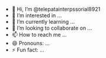 - 👋 Hi, I’m @telepatainterpssorial8921
- 👀 I’m interested in ...
- 🌱 I’m currently learning ...
- 💞️ I’m looking to collaborate on ...
- 📫 How to reach me ...
- 😄 Pronouns: ...
- ⚡ Fun fact: ...

<!---
telepatainterpssorial8921/telepatainterpssorial8921 is a ✨ special ✨ repository because its `README.md` (this file) appears on your GitHub profile.
You can click the Preview link to take a look at your change
